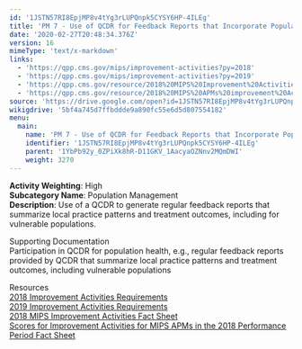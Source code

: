 ```yaml
---
id: '1JSTN57RI8EpjMP8v4tYg3rLUPQnpk5CYSY6HP-4ILEg'
title: 'PM 7 - Use of QCDR for Feedback Reports that Incorporate Population Health'
date: '2020-02-27T20:48:34.376Z'
version: 16
mimeType: 'text/x-markdown'
links:
  - 'https://qpp.cms.gov/mips/improvement-activities?py=2018'
  - 'https://qpp.cms.gov/mips/improvement-activities?py=2019'
  - 'https://qpp.cms.gov/resource/2018%20MIPS%20Improvement%20Activities%20Fact%20Sheet'
  - 'https://qpp.cms.gov/resource/2018%20MIPS%20APMs%20improvement%20Activities%20scores%20fact%20sheet'
source: 'https://drive.google.com/open?id=1JSTN57RI8EpjMP8v4tYg3rLUPQnpk5CYSY6HP-4ILEg'
wikigdrive: '5bf4a745d7ffbddde9a890fc55e6d5d807554182'
menu:
  main:
    name: 'PM 7 - Use of QCDR for Feedback Reports that Incorporate Population Health'
    identifier: '1JSTN57RI8EpjMP8v4tYg3rLUPQnpk5CYSY6HP-4ILEg'
    parent: '1YbPb92y_0ZPiXk8hR-D11GKV_1AacyaOZNnv2MQmDWI'
    weight: 3270
---
```





**Activity Weighting**: High  
**Subcategory Name**: Population Management  
**Description**: Use of a QCDR to generate regular feedback reports that summarize local practice patterns and treatment outcomes, including for vulnerable populations.




Supporting Documentation  
Participation in QCDR for population health, e.g., regular feedback reports provided by QCDR that summarize local practice patterns and treatment outcomes, including vulnerable populations




Resources  
[2018 Improvement Activities Requirements](https://qpp.cms.gov/mips/improvement-activities?py=2018)  
[2019 Improvement Activities Requirements](https://qpp.cms.gov/mips/improvement-activities?py=2019)  
[2018 MIPS Improvement Activities Fact Sheet](https://qpp.cms.gov/resource/2018%20MIPS%20Improvement%20Activities%20Fact%20Sheet)  
[Scores for Improvement Activities for MIPS APMs in the 2018 Performance Period Fact Sheet](https://qpp.cms.gov/resource/2018%20MIPS%20APMs%20improvement%20Activities%20scores%20fact%20sheet)
